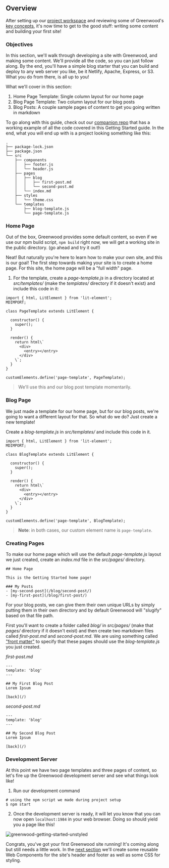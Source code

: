 ## Overview
After setting up our [project workspace](/getting-started/project-setup/) and reviewing some of Greenwood's [key concepts](/getting-started/key-concepts/), it's now time to get to the good stuff: writing some content and building your first site!

### Objectives
In this section, we'll walk through developing a site with Greenwood, and making some content.  We'll provide all the code, so you can just follow along.  By the end, you'll have a simple blog starter that you can build and deploy to any web server you like, be it Netlify, Apache, Express, or S3.  What you do from there, is all up to you!  

What we'll cover in this section:
1. Home Page Template: Single column layout for our home page
1. Blog Page Template: Two column layout for our blog posts
1. Blog Posts: A couple sample pages of content to get you going written in markdown

To go along with this guide, check out our [companion repo](https://github.com/thescientist13/greenwood-getting-started) that has a working example of all the code covered in this Getting Started guide.  In the end, what you will end up with is a project looking something like this:
```render shell
.
├── package-lock.json
├── package.json
└── src
    ├── components
    │   ├── footer.js
    │   └── header.js
    ├── pages
    │   ├── blog
    │   │   ├── first-post.md
    │   │   └── second-post.md
    │   └── index.md
    ├── styles
    │   └── theme.css
    └── templates
        ├── blog-template.js
        └── page-template.js
```

### Home Page
Out of the box, Greenwood provides some default content, so even if we use our npm build script, `npm build` right now, we will get a working site in the public directory.  (go ahead and try it out!)


Neat!  But naturally you're here to learn how to make your own site, and this is our goal!  The first step towards making your site is to create a home page.  For this site, the home page will be a "full width" page.  

1) For the template, create a _page-template.js_ in a directory located at _src/templates/_ (make the _templates/_ directory if it doesn't exist) and include this code in it:
```render javascript
import { html, LitElement } from 'lit-element';
MDIMPORT;

class PageTemplate extends LitElement {

  constructor() {
    super();
  }

  render() {
    return html\`
      <div>
        <entry></entry>
      </div>
    \`;
  }
}

customElements.define('page-template', PageTemplate);
```

> We'll use this and our blog post template momentarily.

### Blog Page
We just made a template for our home page, but for our blog posts, we're going to want a different layout for that.  So what do we do?   Just create a new template!

Create a _blog-template.js_ in _src/templates/_ and include this code in it.
```render javascript
import { html, LitElement } from 'lit-element';
MDIMPORT;

class BlogTemplate extends LitElement {

  constructor() {
    super();
  }

  render() {
    return html\`
      <div>
        <entry></entry>
      </div>
    \`;
  }
}

customElements.define('page-template', BlogTemplate);
```

> **Note**: in both cases, our custom element name is `page-template`.

### Creating Pages
To make our home page which will use the default _page-template.js_ layout we just created, create an _index.md_ file in the _src/pages/_ directory.

```render md
## Home Page

This is the Getting Started home page!

### My Posts
- [my-second-post](/blog/second-post/)
- [my-first-post](/blog/first-post/)
```


For your blog posts, we can give them their own unique URLs by simply putting them in their own directory and by default Greenwood will "slugify" based on that file path.  

First you'll want to create a folder called _blog/_ in _src/pages/_ (make that _pages/_ directory if it doesn't exist) and then create two markdown files called _first-post.md_ and _second-post.md_.  We are using something called ["front matter"](/docs/front-matter) to specify that these pages should use the _blog-template.js_ you just created.

_first-post.md_
```render md
---
template: 'blog'
---

## My First Blog Post
Lorem Ipsum

[back](/)
```

_second-post.md_
```render md
---
template: 'blog'
---

## My Second Blog Post
Lorem Ipsum

[back](/)
```

### Development Server
At this point we have two page templates and three pages of content, so let's fire up the Greenwood development server and see what things look like!

1) Run our development command
```render bash
# using the npm script we made during project setup
$ npm start
```

2) Once the development server is ready, it will let you know that you can now open `localhost:1984` in your web browser.  Doing so should yield you a page like this!

![greenwood-getting-started-unstyled](https://s3.amazonaws.com/hosted.greenwoodjs.io/getting-started-repo-unstyled-partial.png)


Congrats, you've got your first Greenwood site running!  It's coming along but still needs a little work.  In the [next section](/getting-started/branding/) we'll create some reusable Web Components for the site's header and footer as well as some CSS for styling.